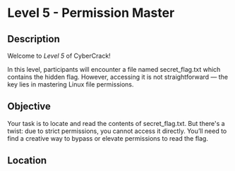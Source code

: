 # Level 5 - Permission Master

## Description

Welcome to *Level 5* of CyberCrack!

In this level, participants will encounter a file named secret_flag.txt which contains the hidden flag. However, accessing it is not straightforward — the key lies in mastering Linux file permissions.

## Objective

Your task is to locate and read the contents of secret_flag.txt. But there's a twist: due to strict permissions, you cannot access it directly. You’ll need to find a creative way to bypass or elevate permissions to read the flag.

## Location
